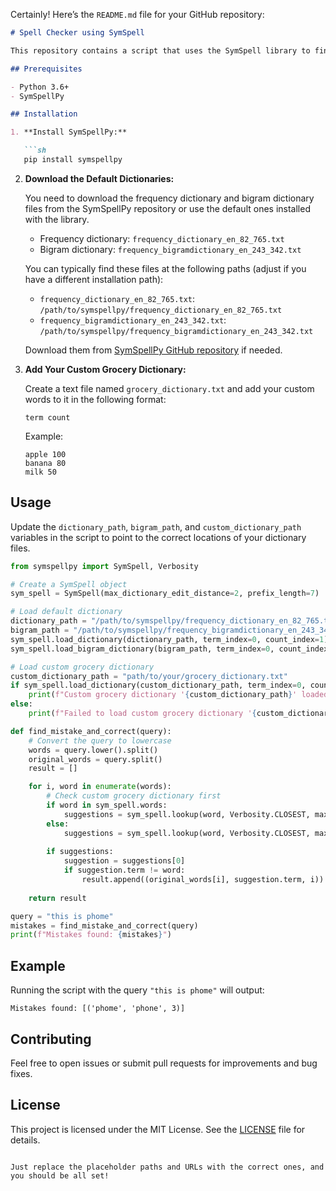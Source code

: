 Certainly! Here’s the `README.md` file for your GitHub repository:

```markdown
# Spell Checker using SymSpell

This repository contains a script that uses the SymSpell library to find and correct spelling mistakes in a given query. The script utilizes both a default dictionary and a custom grocery dictionary for more accurate corrections.

## Prerequisites

- Python 3.6+
- SymSpellPy

## Installation

1. **Install SymSpellPy:**

   ```sh
   pip install symspellpy
   ```

2. **Download the Default Dictionaries:**

   You need to download the frequency dictionary and bigram dictionary files from the SymSpellPy repository or use the default ones installed with the library.

   - Frequency dictionary: `frequency_dictionary_en_82_765.txt`
   - Bigram dictionary: `frequency_bigramdictionary_en_243_342.txt`

   You can typically find these files at the following paths (adjust if you have a different installation path):

   - `frequency_dictionary_en_82_765.txt`: `/path/to/symspellpy/frequency_dictionary_en_82_765.txt`
   - `frequency_bigramdictionary_en_243_342.txt`: `/path/to/symspellpy/frequency_bigramdictionary_en_243_342.txt`

   Download them from [SymSpellPy GitHub repository](https://github.com/mammothb/symspellpy) if needed.

3. **Add Your Custom Grocery Dictionary:**

   Create a text file named `grocery_dictionary.txt` and add your custom words to it in the following format:

   ```
   term count
   ```

   Example:
   ```
   apple 100
   banana 80
   milk 50
   ```

## Usage

Update the `dictionary_path`, `bigram_path`, and `custom_dictionary_path` variables in the script to point to the correct locations of your dictionary files.

```python
from symspellpy import SymSpell, Verbosity

# Create a SymSpell object
sym_spell = SymSpell(max_dictionary_edit_distance=2, prefix_length=7)

# Load default dictionary
dictionary_path = "/path/to/symspellpy/frequency_dictionary_en_82_765.txt"
bigram_path = "/path/to/symspellpy/frequency_bigramdictionary_en_243_342.txt"
sym_spell.load_dictionary(dictionary_path, term_index=0, count_index=1)
sym_spell.load_bigram_dictionary(bigram_path, term_index=0, count_index=2)

# Load custom grocery dictionary
custom_dictionary_path = "path/to/your/grocery_dictionary.txt"
if sym_spell.load_dictionary(custom_dictionary_path, term_index=0, count_index=1):
    print(f"Custom grocery dictionary '{custom_dictionary_path}' loaded successfully")
else:
    print(f"Failed to load custom grocery dictionary '{custom_dictionary_path}'")

def find_mistake_and_correct(query):
    # Convert the query to lowercase
    words = query.lower().split()
    original_words = query.split()
    result = []

    for i, word in enumerate(words):
        # Check custom grocery dictionary first
        if word in sym_spell.words:
            suggestions = sym_spell.lookup(word, Verbosity.CLOSEST, max_edit_distance=0)
        else:
            suggestions = sym_spell.lookup(word, Verbosity.CLOSEST, max_edit_distance=2)
        
        if suggestions:
            suggestion = suggestions[0]
            if suggestion.term != word:
                result.append((original_words[i], suggestion.term, i))
    
    return result

query = "this is phome"
mistakes = find_mistake_and_correct(query)
print(f"Mistakes found: {mistakes}")
```

## Example

Running the script with the query `"this is phome"` will output:

```
Mistakes found: [('phome', 'phone', 3)]
```

## Contributing

Feel free to open issues or submit pull requests for improvements and bug fixes.

## License

This project is licensed under the MIT License. See the [LICENSE](LICENSE) file for details.
```

Just replace the placeholder paths and URLs with the correct ones, and you should be all set!
